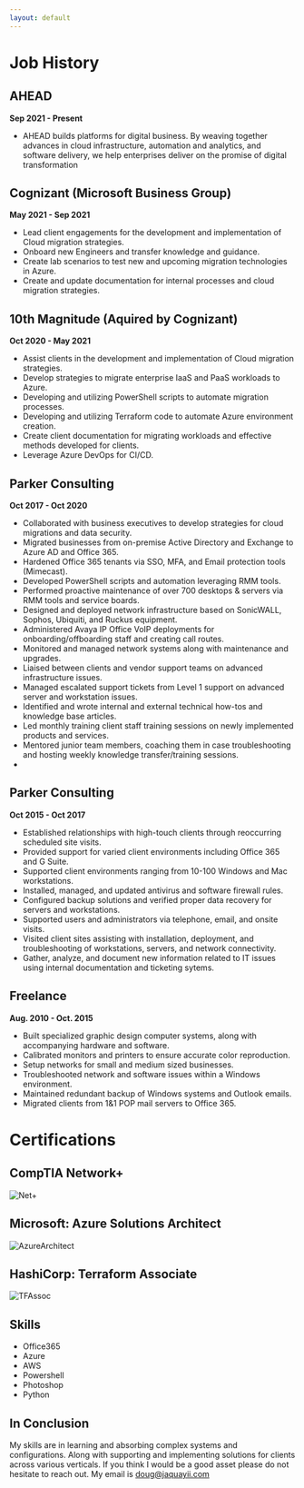 ```yaml
---
layout: default
---
```


# Job History
## AHEAD
__Sep 2021 - Present__
*   AHEAD builds platforms for digital business. By weaving together advances in cloud infrastructure, automation and analytics, and software delivery, we help enterprises deliver on the promise of digital transformation

## Cognizant (Microsoft Business Group)
__May 2021 - Sep 2021__
*   Lead client engagements for the development and implementation of Cloud migration strategies.
*   Onboard new Engineers and transfer knowledge and guidance.
*   Create lab scenarios to test new and upcoming migration technologies in Azure.
*   Create and update documentation for internal processes and cloud migration strategies.

## 10th Magnitude (Aquired by Cognizant)
__Oct 2020 - May 2021__
*   Assist clients in the development and implementation of Cloud migration strategies.
*   Develop strategies to migrate enterprise IaaS and PaaS workloads to Azure. 
*   Developing and utilizing PowerShell scripts to automate migration processes. 
*   Developing and utilizing Terraform code to automate Azure environment creation.
*   Create client documentation for migrating workloads and effective methods developed for clients. 
*   Leverage Azure DevOps for CI/CD.

## Parker Consulting
__Oct 2017 - Oct 2020__

*   Collaborated with business executives to develop strategies for cloud migrations and data security.
*   Migrated businesses from on-premise Active Directory and Exchange to Azure AD and Office 365.
*   Hardened Office 365 tenants via SSO, MFA, and Email protection tools (Mimecast).
*   Developed PowerShell scripts and automation leveraging RMM tools.
*   Performed proactive maintenance of over 700 desktops & servers via RMM tools and service boards.
*   Designed and deployed network infrastructure based on SonicWALL, Sophos, Ubiquiti, and Ruckus equipment.
*   Administered Avaya IP Office VoIP deployments for onboarding/offboarding staff and creating call routes.
*   Monitored and managed network systems along with maintenance and upgrades.
*   Liaised between clients and vendor support teams on advanced infrastructure issues.
*   Managed escalated support tickets from Level 1 support on advanced server and workstation issues.
*   Identified and wrote internal and external technical how-tos and knowledge base articles.
*   Led monthly training client staff training sessions on newly implemented products and services.
*   Mentored junior team members, coaching them in case troubleshooting and hosting weekly knowledge transfer/training sessions.
*   
## Parker Consulting
__Oct 2015 - Oct 2017__

*   Established relationships with high-touch clients through reoccurring scheduled site visits.
*   Provided support for varied client environments including Office 365 and G Suite.
*   Supported client environments ranging from 10-100 Windows and Mac workstations.
*   Installed, managed, and updated antivirus and software firewall rules.
*   Configured backup solutions and verified proper data recovery for servers and workstations.
*   Supported users and administrators via telephone, email, and onsite visits.
*   Visited client sites assisting with installation, deployment, and troubleshooting of workstations, servers, and network connectivity.
*   Gather, analyze, and document new information related to IT issues using internal documentation and ticketing sytems.

## Freelance
__Aug. 2010 - Oct. 2015__

*   Built specialized graphic design computer systems, along with accompanying hardware and software.
*   Calibrated monitors and printers to ensure accurate color reproduction.
*   Setup networks for small and medium sized businesses.
*   Troubleshooted network and software issues within a Windows environment.
*   Maintained redundant backup of Windows systems and Outlook emails.
*   Migrated clients from 1&1 POP mail servers to Office 365.

# Certifications
## CompTIA Network+
![Net+](https://images.credly.com/size/340x340/images/e1fc05b2-959b-45a4-8d20-124b1df121fe/CompTIA_Network_2Bce.png)
## Microsoft: Azure Solutions Architect
![AzureArchitect](https://images.credly.com/size/340x340/images/987adb7e-49be-4e24-b67e-55986bd3fe66/azure-solutions-architect-expert-600x600.png)
## HashiCorp: Terraform Associate
![TFAssoc](https://images.credly.com/size/340x340/images/99289602-861e-4929-8277-773e63a2fa6f/image.png)

## Skills
*   Office365
*   Azure
*   AWS
*   Powershell
*   Photoshop
*   Python
## In Conclusion
My skills are in learning and absorbing complex systems and configurations. Along with supporting and implementing solutions for clients across various verticals. If you think I would be a good asset please do not hesitate to reach out. My email is doug@jaquayii.com
